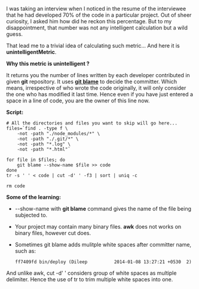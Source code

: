 I was taking an interview when I noticed in the resume of the interviewee that he had developed 70% of the code in a particular project.
Out of sheer curiosity, I asked him how did he reckon this percentage. But to my disappointment, that number was not any intelligent calculation but a wild guess.

That lead me to a trivial idea of calculating such metric... And here it is **unintelligentMetric**. 

**Why this metric is unintelligent ?**

It returns you the number of lines written by each developer contributed in given **git** repository.
It uses **[git blame](http://mannumalhotra.in/git-basic-commands/)** to decide the committer. Which means, irrespective of who wrote the code originally, it will only consider the one who has modified it last time.
Hence even if you have just entered a space in a line of code, you are the owner of this line now.


**Script:**

    # All the directories and files you want to skip will go here...
    files=`find . -type f \
        -not -path "./node_modules/*" \
        -not -path "./.git/*" \
        -not -path "*.log" \
        -not -path "*.html"`
    
    for file in $files; do
        git blame --show-name $file >> code
    done
    tr -s ' ' < code | cut -d' ' -f3 | sort | uniq -c
    
    rm code



**Some of the learning:**

* --show-name with **git blame** command gives the name of the file being subjected to.

* Your project may contain many binary files. **awk** does not works on binary files, however cut does.


* Sometimes git blame adds mulitple white spaces after committer name, such as:

    `ff7409fd bin/deploy (Dileep          2014-01-08 13:27:21 +0530  2)`

 And unlike awk, cut -d' ' considers group of white spaces as multiple delimiter. Hence the use of tr to trim multiple white spaces into one.
